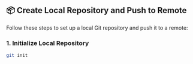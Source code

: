 ## 📦 Create Local Repository and Push to Remote

Follow these steps to set up a local Git repository and push it to a remote:

### 1. Initialize Local Repository
```bash
git init



